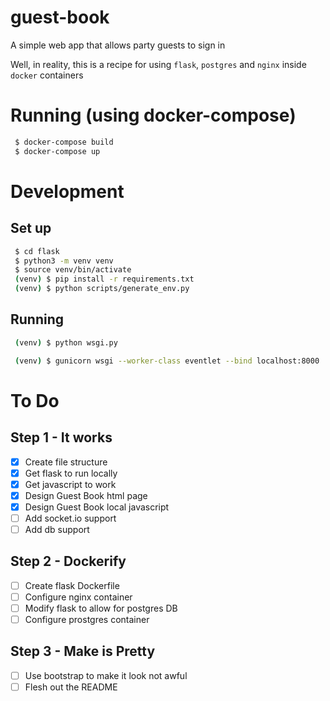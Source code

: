 # guest-book
A simple web app that allows party guests to sign in

Well, in reality, this is a recipe for using `flask`, `postgres` and `nginx`
inside `docker` containers


# Running (using docker-compose)
```bash
 $ docker-compose build
 $ docker-compose up
```

# Development
## Set up
```bash
 $ cd flask
 $ python3 -m venv venv
 $ source venv/bin/activate
 (venv) $ pip install -r requirements.txt
 (venv) $ python scripts/generate_env.py
```

## Running
```bash
 (venv) $ python wsgi.py
```

```bash
 (venv) $ gunicorn wsgi --worker-class eventlet --bind localhost:8000  
```

# To Do
## Step 1 - It works
 - [x] Create file structure
 - [x] Get flask to run locally
 - [x] Get javascript to work
 - [x] Design Guest Book html page
 - [x] Design Guest Book local javascript
 - [ ] Add socket.io support
 - [ ] Add db support
## Step 2 - Dockerify
 - [ ] Create flask Dockerfile
 - [ ] Configure nginx container
 - [ ] Modify flask to allow for postgres DB
 - [ ] Configure prostgres container
## Step 3 - Make is Pretty
 - [ ] Use bootstrap to make it look not awful
 - [ ] Flesh out the README

